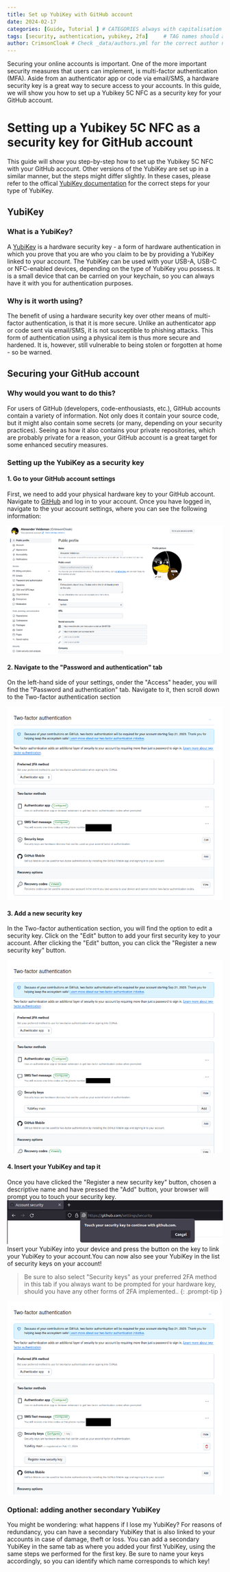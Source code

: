 ```yaml
---
title: Set up YubiKey with GitHub account
date: 2024-02-17
categories: [Guide, Tutorial ] # CATEGORIES always with capitalisation of first letter
tags: [security, authentication, yubikey, 2fa]     # TAG names should always be lowercase
author: CrimsonCloak # Check _data/authors.yml for the correct author names or to add a new author
---
```


Securing your online accounts is important. One of the more important security measures that users can implement, is multi-factor authentication (MFA). Aside from an authenticator app or code via email/SMS, a hardware security key is a great way to secure access to your accounts. In this guide, we will show you how to set up a Yubikey 5C NFC as a security key for your GitHub account.





# Setting up a Yubikey 5C NFC as a security key for GitHub account

This guide will show you step-by-step how to set up the Yubikey 5C NFC with your GitHub account. Other versions of the YubiKey are set up in a similar manner, but the steps might differ slightly. In these cases, please refer to the offical [YubiKey documentation](https://www.yubico.com/setup/) for the correct steps for your type of YubiKey.  
## YubiKey

### What is a YubiKey?

A [YubiKey](https://www.yubico.com/products/ease-of-use/) is a hardware security key - a form of hardware authentication in which you prove that you are who you claim to be by providing a YubiKey linked to your account. The YubiKey can be used with your USB-A, USB-C or NFC-enabled devices, depending on the type of YubiKey you possess. It is a small device that can be carried on your keychain, so you can always have it with you for authentication purposes.

### Why is it worth using?

The benefit of using a hardware security key over other means of multi-factor authentication, is that it is more secure. Unlike an authenticator app or code sent via email/SMS, it is not susceptible to phishing attacks. This form of authentication using a physical item is thus more secure and hardened. It is, however, still vulnerable to being stolen or forgotten at home - so be warned.

## Securing your GitHub account

### Why would you want to do this?

For users of GitHub (developers, code-enthousiasts, etc.), GitHub accounts contain a variety of information. Not only does it contain your source code, but it might also contain some secrets (or many, depending on your security practices). Seeing as how it also contains your private repositories, which are probably private for a reason, your GitHub account is a great target for some enhanced secutiry measures.

### Setting up the YubiKey as a security key

#### 1. Go to your GitHub account settings

First, we need to add your physical hardware key to your GitHub account. Navigate to [GitHub](https://github.com/) and log in to your account. Once you have logged in, navigate to the your account settings, where you can see the following information:

![GitHub account settings](/assets/img/yubikey/github_account_settings.png)

#### 2. Navigate to the "Password and authentication" tab

On the left-hand side of your settings, onder the "Access" header, you will find the "Password and authentication" tab. 
Navigate to it, then scroll down to the Two-factor authentication section

![2FA section](/assets/img/yubikey/2FA_tab.png)

#### 3. Add a new security key

In the Two-factor authentication section, you will find the option to edit a security key. Click on the "Edit" button to add your first security key to your account. After clicking the "Edit" button, you can click the "Register a new security key" button. 

![Register a new security key](/assets/img/yubikey/2FA_add_key.png)

#### 4. Insert your YubiKey and tap it

Once you have clicked the "Register a new security key" button, chosen a descriptive name and have pressed the "Add" button, your browser will prompt you to touch your security key. 
![Browser prompt](/assets/img/yubikey/browser_key_prompt.png)
Insert your YubiKey into your device and press the button on the key to link your YubiKey to your account.You can now also see your YubiKey in the list of security keys on your account!

> Be sure to also select "Security keys" as your preferred 2FA method in this tab if you always want to be prompted for your hardware key, should you have any other forms of 2FA implemented..
{: .prompt-tip } 

![YubiKey visualised](/assets/img/yubikey/2FA_key_registered.png)

### Optional: adding another secondary YubiKey

You might be wondering: what happens if I lose my YubiKey? For reasons of redundancy, you can have a secondary YubiKey that is also linked to your accounts in case of damage, theft or loss. You can add a secondary YubiKey in the same tab as where you added your first YubiKey, using the same steps we performed for the first key. Be sure to name your keys accordingly, so you can identify which name corresponds to which key!



